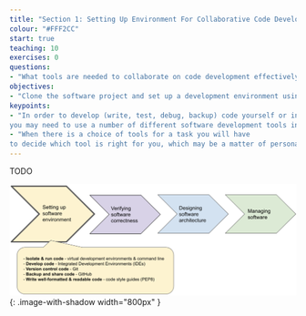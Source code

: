 ```yaml
---
title: "Section 1: Setting Up Environment For Collaborative Code Development"
colour: "#FFF2CC"
start: true
teaching: 10
exercises: 0
questions:
- "What tools are needed to collaborate on code development effectively?"
objectives:
- "Clone the software project and set up a development environment using command line shell, PyCharm, Git and GitHub"
keypoints:
- "In order to develop (write, test, debug, backup) code yourself or in collaboration with others, 
you may need to use a number of different software development tools interchangeably"
- "When there is a choice of tools for a task you will have 
to decide which tool is right for you, which may be a matter of personal preference or what the community you belong to is using"
---
```


TODO

![Tools needed to collaborate on code development effectively](../fig/section1-overview.png){: .image-with-shadow width="800px" }
